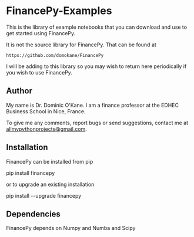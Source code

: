 # FinancePy-Examples

This is the library of example notebooks that you can download and use to get started using FinancePy.

It is not the source library for FinancePy. That can be found at 

    https://github.com/domokane/FinancePy

I will be adding to this library so you may wish to return here periodically if you wish to use FinancePy.

## Author

My name is Dr. Dominic O'Kane. I am a finance professor at the EDHEC Business School in Nice, France.

To give me any comments, report bugs or send suggestions, contact me at allmypythonprojects@gmail.com.

## Installation

FinancePy can be installed from pip

pip install financepy

or to upgrade an existing installation

pip install --upgrade financepy

## Dependencies

FinancePy depends on Numpy and Numba and Scipy